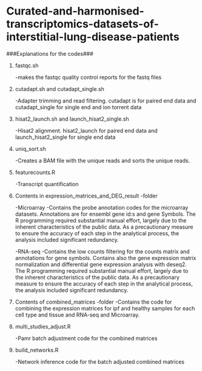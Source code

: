# Curated-and-harmonised-transcriptomics-datasets-of-interstitial-lung-disease-patients

###Explanations for the codes###

1. fastqc.sh

	-makes the fastqc quality control reports for the fastq files

2. cutadapt.sh and cutadapt_single.sh

	-Adapter trimming and read filtering. cutadapt is for paired end data and cutadapt_single for single end and ion torrent data

3. hisat2_launch.sh and launch_hisat2_single.sh

	-Hisat2 alignment. hisat2_launch for paired end data and launch_hisat2_single for single end data

4. uniq_sort.sh
  
   -Creates a BAM file with the unique reads and sorts the unique reads. 

7. featurecounts.R

	-Transcript quantification

8. Contents in expression_matrices_and_DEG_result -folder
	
	-Microarray
		-Contains the probe annotation codes for the microarray datasets. Annotations are for ensembl gene id:s and gene Symbols. 
		The R programming required substantial manual effort, largely due to the inherent characteristics of the public data. As a precautionary 
		measure to ensure the accuracy of each step in the analytical process, the analysis included significant redundancy.

	-RNA-seq
		-Contains the low counts filtering for the counts matrix and annotations for gene symbols. Contains also the gene expression matrix normalization and
		differential gene expression analysis with deseq2. The R programming required substantial manual effort, largely due to the inherent characteristics 
		of the public data. As a precautionary  measure to ensure the accuracy of each step in the analytical process, the analysis included significant redundancy.

9. Contents of combined_matrices -folder
	-Contains the code for combining the expression matrices for ipf and healthy samples for each cell type and tissue and RNA-seq and Microarray.

10. multi_studies_adjust.R
   
	-Pamr batch adjustment code for the combined matrices

11. build_networks.R
    
    -Network inference code for the batch adjusted combined matrices
